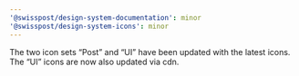 ```yaml
---
'@swisspost/design-system-documentation': minor
'@swisspost/design-system-icons': minor
---
```


The two icon sets “Post” and “UI” have been updated with the latest icons.
The “UI” icons are now also updated via cdn.
